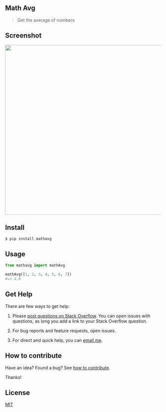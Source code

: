 ## Math Avg

> Get the average of numbers

## Screenshot

<img src="https://gitlab.com/yoginth/mathavg/raw/master/Screenshot.png" width="550">

## Install

```
$ pip install mathavg
```

## Usage

```python
from mathavg import mathAvg

mathAvg([1, 2, 3, 4, 5, 6, 7])
#=> 4.0
```

## Get Help

There are few ways to get help:

 1. Please [post questions on Stack Overflow](https://stackoverflow.com/questions/ask). You can open issues with questions, as long you add a link to your Stack Overflow question.

 2. For bug reports and feature requests, open issues.

 3. For direct and quick help, you can [email me](mailto://yoginth@zoho.com).

## How to contribute
Have an idea? Found a bug? See [how to contribute][contributing].

Thanks!

## License

[MIT][license]

[LICENSE]: https://yoginth.mit-license.org/
[contributing]: /CONTRIBUTING.md
